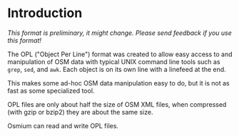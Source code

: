 
# Introduction

*This format is preliminary, it might change. Please send feedback if you use
this format!*

The OPL ("Object Per Line") format was created to allow easy access to and
manipulation of OSM data with typical UNIX command line tools such as `grep`,
`sed`, and `awk`. Each object is on its own line with a linefeed at the end.

This makes some ad-hoc OSM data manipulation easy to do, but it is not as fast
as some specialized tool.

OPL files are only about half the size of OSM XML files, when compressed (with
gzip or bzip2) they are about the same size.

Osmium can read and write OPL files.

